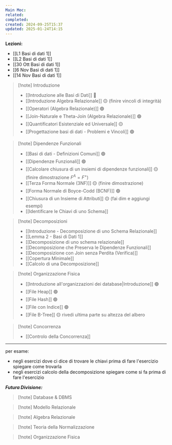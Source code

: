 ```yaml
---
Main Moc: 
related: 
completed: 
created: 2024-09-25T15:37
updated: 2025-01-24T14:15
---
```

**Lezioni:**
- [[L1 Basi di dati 1]]
- [[L2 Basi di dati 1]]
- [[30 Ott Basi di dati 1]]
- [[6 Nov Basi di dati 1]]
- [[14 Nov Basi di dati 1]]

>[!note] Introduzione
>- [[Introduzione alle Basi di Dati]] 🔴 
>- [[Introduzione Algebra Relazionale]] 🟡 (finire vincoli di integrità)
>- [[Operatori (Algebra Relazionale)]] 🟢
>- [[Join-Naturale e Theta-Join (Algebra Relazionale)]] 🟢
>- [[Quantificatori Esistenziale ed Universale]] 🟡
>- [[Progettazione basi di dati - Problemi e Vincoli]] 🟢

>[!note] Dipendenze Funzionali
>- [[Basi di dati - Definizioni Comuni]] 🟢
>- [[Dipendenze Funzionali]] 🟢
>- [[Calcolare chiusura di un insiemi di dipendenze funzionali]] 🟡 (finire dimostrazione $F^{A} = F^{+}$)
>- [[Terza Forma Normale (3NF)]] 🟡 (finire dimostrazione)
>- [[Forma Normale di Boyce-Codd (BCNF)]] 🟢
>- [[Chiusura di un Insieme di Attributi]] 🟡 (fai dim e aggiungi esempi)
>- [[Identificare le Chiavi di uno Schema]]

>[!note] Decomposizioni
>- [[Introduzione - Decomposizione di uno Schema Relazionale]]
>- [[Lemma 2 - Basi di Dati 1]]
>- [[Decomposizione di uno schema relazionale]]
>- [[Decomposizione che Preserva le Dipendenze Funzionali]]
>- [[Decomposizione con Join senza Perdita (Verifica)]]
>- [[Copertura Minimale]]
>- [[Calcolo di una Decomposizione]]

>[!note] Organizzazione Fisica
>- [[Introduzione all'organizzazioni dei database|Introduzione]] 🟢
>- [[File Heap]] 🟢
>- [[File Hash]] 🟢
>- [[File con Indice]] 🟢
>- [[File B-Tree]] 🟡 rivedi ultima parte su altezza del albero

>[!note] Concorrenza
>- [[Controlo della Concorrenza]]

---

per esame:
- negli esercizi dove ci dice di trovare le chiavi prima di fare l'esercizio spiegare come trovarla
- negli esercizi calcolo della decomposizione spiegare come si fa prima di fare l'esercizio
  

***Futura Divisione:***

>[!note] Database & DBMS

>[!note] Modello Relazionale

>[!note] Algebra Relazionale

>[!note] Teoria della Normalizzazione

>[!note] Organizzazione Fisica